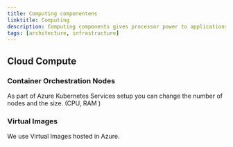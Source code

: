 ```yaml
---
title: Computing componentens
linktitle: Computing
description: Computing components gives processor power to applications and software
tags: [architecture, infrastructure]
---
```



## Cloud Compute 

### Container Orchestration Nodes
As part of Azure Kubernetes Services setup you can change the number of nodes and the size. (CPU, RAM )


### Virtual Images
We use Virtual Images hosted in Azure.
